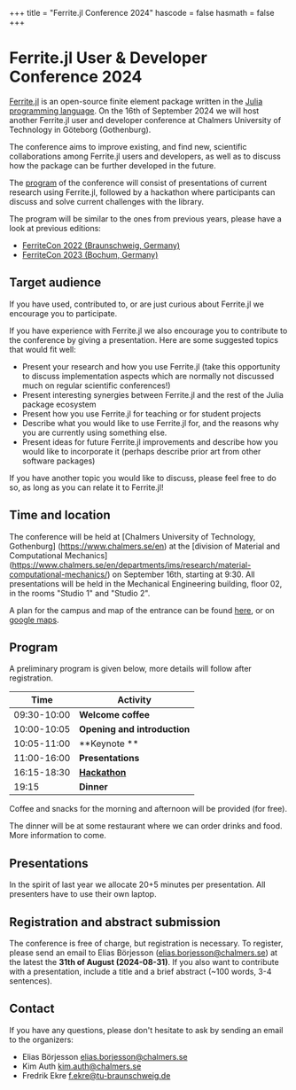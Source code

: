+++
title = "Ferrite.jl Conference 2024"
hascode = false
hasmath = false
+++

# Ferrite.jl User & Developer Conference 2024

[Ferrite.jl](https://github.com/Ferrite-FEM/Ferrite.jl) is an open-source
finite element package written in the [Julia programming
language](https://julialang.org/). On the 16th of September 2024 we will host another
Ferrite.jl user and developer conference at Chalmers University of Technology in Göteborg (Gothenburg).

The conference aims to improve existing, and find new, scientific
collaborations among Ferrite.jl users and developers, as well as to discuss
how the package can be further developed in the future.

The [program](#program) of the conference will consist of presentations of current research
using Ferrite.jl, followed by a hackathon where participants can discuss and
solve current challenges with the library.

The program will be similar to the ones from previous years, please have a look
at previous editions:
- [FerriteCon 2022 (Braunschweig, Germany)](/2022/)
- [FerriteCon 2023 (Bochum, Germany)](/2023/)

## Target audience

If you have used, contributed to, or are just curious about Ferrite.jl we
encourage you to participate.

If you have experience with Ferrite.jl we also encourage you to contribute to
the conference by giving a presentation. Here are some suggested topics that
would fit well:

 - Present your research and how you use Ferrite.jl (take this opportunity to
   discuss implementation aspects which are normally not discussed much on
   regular scientific conferences!)
 - Present interesting synergies between Ferrite.jl and the rest of the Julia
   package ecosystem
 - Present how you use Ferrite.jl for teaching or for student projects
 - Describe what you would like to use Ferrite.jl for, and the reasons why you
   are currently using something else.
 - Present ideas for future Ferrite.jl improvements and describe how you would
   like to incorporate it (perhaps describe prior art from other software
   packages)

If you have another topic you would like to discuss, please feel free to do so,
as long as you can relate it to Ferrite.jl!


## Time and location

The conference will be held at [Chalmers University of Technology, Gothenburg]
(https://www.chalmers.se/en) at the [division of Material and Computational Mechanics]
(https://www.chalmers.se/en/departments/ims/research/material-computational-mechanics/)
on September 16th, starting at 9:30.
All presentations will be held in the Mechanical Engineering building, floor 02, in the rooms "Studio 1" and "Studio 2".

A plan for the campus and map of the entrance can be found [here](https://maps.chalmers.se/#091bd075-f9c1-4e51-bfb3-34267bf0e206), or on [google maps](https://maps.app.goo.gl/ZudGMh89Cv5tVpWp9).

## Program

A preliminary program is given below, more details will follow after registration.

| Time        | Activity                                                                   |
|-------------|----------------------------------------------------------------------------|
| 09:30-10:00 | **Welcome coffee**
| 10:00-10:05 | **Opening and introduction**
| 10:05-11:00 | **Keynote **
| 11:00-16:00 | **Presentations**
| 16:15-18:30 | [**Hackathon**](https://en.wikipedia.org/wiki/Hackathon)
| 19:15       | **Dinner**

Coffee and snacks for the morning and afternoon will be provided (for free).

The dinner will be at some restaurant where we can order drinks and food.
More information to come.

## Presentations

In the spirit of last year we allocate 20+5 minutes per presentation.
All presenters have to use their own laptop.
<!---
 and share their slides via Zoom.
So, please keep your Laptop's Zoom installation up to date.
All presentations will be recorded and uploaded to YouTube.
If you don't feel comfortable with this, please send a short notice, such that we can delete the recording.
-->

## Registration and abstract submission

The conference is free of charge, but registration is necessary. To register,
please send an email to Elias Börjesson
([elias.borjesson@chalmers.se](mailto:elias.borjesson@chalmers.se)) at the latest
the **31th of August (2024-08-31)**. If you also want to contribute with a presentation, include a title and a brief abstract (~100 words, 3-4 sentences).

## Contact

If you have any questions, please don't hesitate to ask by sending an email to
the organizers:

- Elias Börjesson [elias.borjesson@chalmers.se](mailto:elias.borjesson@chalmers.se)
- Kim Auth [kim.auth@chalmers.se](mailto:kim.auth@chalmers.se)
- Fredrik Ekre [f.ekre@tu-braunschweig.de](mailto:f.ekre@tu-braunschweig.de)
